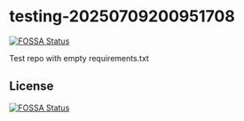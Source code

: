 # testing-20250709200951708
[![FOSSA Status](https://app.fossa.com/api/projects/git%2Bgithub.com%2Fkirogum%2Ftesting-20250709200951708.svg?type=shield)](https://app.fossa.com/projects/git%2Bgithub.com%2Fkirogum%2Ftesting-20250709200951708?ref=badge_shield)

Test repo with empty requirements.txt


## License
[![FOSSA Status](https://app.fossa.com/api/projects/git%2Bgithub.com%2Fkirogum%2Ftesting-20250709200951708.svg?type=large)](https://app.fossa.com/projects/git%2Bgithub.com%2Fkirogum%2Ftesting-20250709200951708?ref=badge_large)